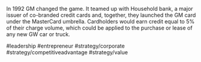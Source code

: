 In 1992 GM changed the game. It teamed up with Household bank, a major issuer of co-branded credit cards and, together, they launched the GM card under the MasterCard umbrella. Cardholders would earn credit equal to 5% of their charge volume, which could be applied to the purchase or lease of any new GW car or truck.

#leadership #entrepreneur #strategy/corporate #strategy/competitiveadvantage #strategy/value 